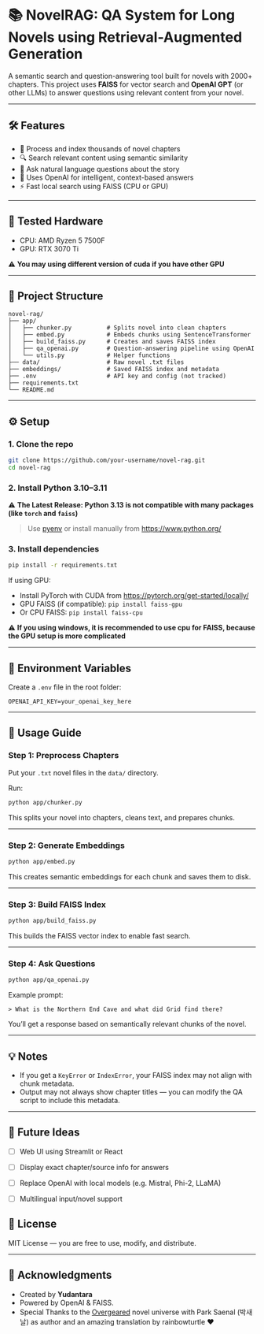 
# 📚 NovelRAG: QA System for Long Novels using Retrieval-Augmented Generation

A semantic search and question-answering tool built for novels with 2000+ chapters. This project uses **FAISS** for vector search and **OpenAI GPT** (or other LLMs) to answer questions using relevant content from your novel.

---

## 🛠 Features

  - 📖 Process and index thousands of novel chapters
  - 🔍 Search relevant content using semantic similarity
  - 💬 Ask natural language questions about the story
  - 🧠 Uses OpenAI for intelligent, context-based answers
  - ⚡ Fast local search using FAISS (CPU or GPU)

---
## 🔧 Tested Hardware
  - CPU: AMD Ryzen 5 7500F
  - GPU: RTX 3070 Ti

⚠️ **You may using different version of cuda if you have other GPU**

---

## 📁 Project Structure

```
novel-rag/
├── app/
│   ├── chunker.py          # Splits novel into clean chapters
│   ├── embed.py            # Embeds chunks using SentenceTransformer
│   ├── build_faiss.py      # Creates and saves FAISS index
│   ├── qa_openai.py        # Question-answering pipeline using OpenAI
│   └── utils.py            # Helper functions
├── data/                   # Raw novel .txt files
├── embeddings/             # Saved FAISS index and metadata
├── .env                    # API key and config (not tracked)
├── requirements.txt
└── README.md
```

---

## ⚙️ Setup

### 1. Clone the repo

```bash
git clone https://github.com/your-username/novel-rag.git
cd novel-rag
```

### 2. Install Python 3.10–3.11

⚠️ **The Latest Release: Python 3.13 is not compatible with many packages (like `torch` and `faiss`)**

> Use [pyenv](https://github.com/pyenv/pyenv) or install manually from https://www.python.org/

### 3. Install dependencies

```bash
pip install -r requirements.txt
```

If using GPU:

- Install PyTorch with CUDA from https://pytorch.org/get-started/locally/
- GPU FAISS (if compatible): `pip install faiss-gpu`
- Or CPU FAISS: `pip install faiss-cpu`
  
⚠️ **If you using windows, it is recommended to use cpu for FAISS, because the GPU setup is more complicated**

---

## 🔑 Environment Variables

Create a `.env` file in the root folder:

```env
OPENAI_API_KEY=your_openai_key_here
```

---

## 🧩 Usage Guide

### Step 1: Preprocess Chapters

Put your `.txt` novel files in the `data/` directory.

Run:

```bash
python app/chunker.py
```

This splits your novel into chapters, cleans text, and prepares chunks.

---

### Step 2: Generate Embeddings

```bash
python app/embed.py
```

This creates semantic embeddings for each chunk and saves them to disk.

---

### Step 3: Build FAISS Index

```bash
python app/build_faiss.py
```

This builds the FAISS vector index to enable fast search.

---

### Step 4: Ask Questions

```bash
python app/qa_openai.py
```

Example prompt:

```
> What is the Northern End Cave and what did Grid find there?
```

You’ll get a response based on semantically relevant chunks of the novel.

---

## 💡 Notes

- If you get a `KeyError` or `IndexError`, your FAISS index may not align with chunk metadata.
- Output may not always show chapter titles — you can modify the QA script to include this metadata.

---

## 🔮 Future Ideas

- [ ] Web UI using Streamlit or React
- [ ] Display exact chapter/source info for answers
- [ ] Replace OpenAI with local models (e.g. Mistral, Phi-2, LLaMA)
- [ ] Multilingual input/novel support


## 📜 License

MIT License — you are free to use, modify, and distribute.

---

## 🙏 Acknowledgments

- Created by **Yudantara**  
- Powered by OpenAI & FAISS.
- Special Thanks to the [Overgeared](https://www.wuxiaworld.com/novel/overgeared) novel universe with Park Saenal (박새날) as author and an amazing translation by rainbowturtle ❤️

